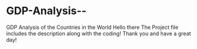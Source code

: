 # GDP-Analysis--
GDP Analysis of the Countries in the World
Hello there
The Project file includes the description along with the coding!
Thank you and have a great day!

